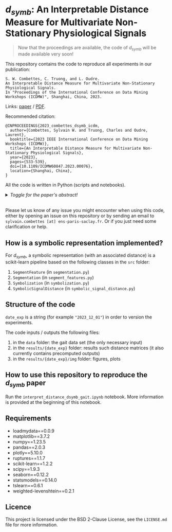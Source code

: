 # $d_{symb}$: An Interpretable Distance Measure for Multivariate Non-Stationary Physiological Signals

>Now that the proceedings are available, the code of $d_{symb}$ will be made available very soon!

This repository contains the code to reproduce all experiments in our publication:
```
S. W. Combettes, C. Truong, and L. Oudre.
An Interpretable Distance Measure for Multivariate Non-Stationary Physiological Signals.
In "Proceedings of the International Conference on Data Mining Workshops (ICDMW)", Shanghai, China, 2023.
```
Links: [paper](https://ieeexplore.ieee.org/abstract/document/10411636) / [PDF](http://www.laurentoudre.fr/publis/ICDM2023.pdf).

Recommended citation:
```
@INPROCEEDINGS{2023_combettes_dsymb_icdm,
  author={Combettes, Sylvain W. and Truong, Charles and Oudre, Laurent},
  booktitle={2023 IEEE International Conference on Data Mining Workshops (ICDMW)}, 
  title={An Interpretable Distance Measure for Multivariate Non-Stationary Physiological Signals}, 
  year={2023},
  pages={533-539},
  doi={10.1109/ICDMW60847.2023.00076},
  location={Shanghai, China},
}
```

All the code is written in Python (scripts and notebooks).

<details><summary><i>Toggle for the paper's abstract!</i></summary>We introduce d_{symb}, a novel distance measure for comparing multivariate non-stationary physiological signals. Unlike most distance measures on multivariate signals such as variants of Dynamic Time Warping (DTW), d_{symb} can take into account their non-stationarity thanks to a symbolization step. This step is based on a change-point detection procedure, that splits a non-stationary signal into several stationary segments, followed by quantization using K-means clustering. The proposed distance measure leverages the general edit distance that is applied to the symbolic sequences. The performance of d_{symb} compared to two commonly used DTW variants is illustrated by applying it to physiological signals recorded during walking protocols. In particular, d_{symb} is shown to be interpretable: its symbolization detects the segments that correspond to salient behaviors. An open source GitHub repository is made available to reproduce all the experiments in Python.</details></br>

Please let us know of any issue you might encounter when using this code, either by opening an issue on this repository or by sending an email to `sylvain.combettes [at] ens-paris-saclay.fr`. Or if you just need some clarification or help.

## How is a symbolic representation implemented?

For $d_{symb}$, a symbolic representation (with an associated distance) is a scikit-learn pipeline based on the following classes in the `src` folder:
1. `SegmentFeature` (in `segmentation.py`)
1. `Segmentation` (in `segment_features.py`)
1. `Symbolization` (in `symbolization.py`)
1. `SymbolicSignalDistance` (in `symbolic_signal_distance.py`)

## Structure of the code

`date_exp` is a string (for example `"2023_12_01"`) in order to version the experiments.

The code inputs / outputs the following files:
1. in the `data` folder: the gait data set (the only necessary input)
1. in the `results/{date_exp}` folder: results such distance matrices (it also currently contains precomputed outputs)
1. in the `results/{date_exp}/img` folder: figures, plots

## How to use this repository to reproduce the $d_{symb}$ paper

Run the `interpret_distance_dsymb_gait.ipynb` notebook. More information is provided at the beginning of this notebook.

## Requirements

- loadmydata==0.0.9
- matplotlib==3.7.2
- numpy==1.23.5
- pandas==2.0.3
- plotly==5.10.0
- ruptures==1.1.7
- scikit-learn==1.2.2
- scipy==1.9.3
- seaborn==0.12.2
- statsmodels==0.14.0
- tslearn==0.6.1
- weighted-levenshtein==0.2.1

## Licence

This project is licensed under the BSD 2-Clause License, see the `LICENSE.md` file for more information.